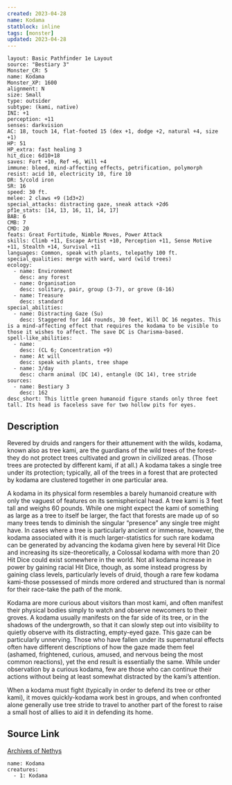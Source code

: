 ```yaml
---
created: 2023-04-28
name: Kodama
statblock: inline
tags: [monster]
updated: 2023-04-28
---
```

```statblock
layout: Basic Pathfinder 1e Layout
source: "Bestiary 3"
Monster_CR: 5
name: Kodama
Monster_XP: 1600
alignment: N
size: Small
type: outsider
subtype: (kami, native)
INI: +1
perception: +11
senses: darkvision
AC: 18, touch 14, flat-footed 15 (dex +1, dodge +2, natural +4, size +1)
HP: 51
HP_extra: fast healing 3
hit_dice: 6d10+18
saves: Fort +10, Ref +6, Will +4
immune: bleed, mind-affecting effects, petrification, polymorph
resist: acid 10, electricity 10, fire 10
DR: 5/cold iron
SR: 16
speed: 30 ft.
melee: 2 claws +9 (1d3+2)
special_attacks: distracting gaze, sneak attack +2d6
pf1e_stats: [14, 13, 16, 11, 14, 17]
BAB: 6
CMB: 7
CMD: 20
feats: Great Fortitude, Nimble Moves, Power Attack
skills: Climb +11, Escape Artist +10, Perception +11, Sense Motive +11, Stealth +14, Survival +11
languages: Common, speak with plants, telepathy 100 ft.
special_qualities: merge with ward, ward (wild trees)
ecology:
  - name: Environment
    desc: any forest
  - name: Organisation
    desc: solitary, pair, group (3-7), or grove (8-16)
  - name: Treasure
    desc: standard
special_abilities:
  - name: Distracting Gaze (Su)
    desc: Staggered for 1d4 rounds, 30 feet, Will DC 16 negates. This is a mind-affecting effect that requires the kodama to be visible to those it wishes to affect. The save DC is Charisma-based.
spell-like_abilities:
  - name:
    desc: (CL 6; Concentration +9)
  - name: At will
    desc: speak with plants, tree shape
  - name: 3/day
    desc: charm animal (DC 14), entangle (DC 14), tree stride
sources:
  - name: Bestiary 3
    desc: 162
desc_short: This little green humanoid figure stands only three feet tall. Its head is faceless save for two hollow pits for eyes.
```
## Description
Revered by druids and rangers for their attunement with the wilds, kodama, known also as tree kami, are the guardians of the wild trees of the forest-they do not protect trees cultivated and grown in civilized areas. (Those trees are protected by different kami, if at all.) A kodama takes a single tree under its protection; typically, all of the trees in a forest that are protected by kodama are clustered together in one particular area.

A kodama in its physical form resembles a barely humanoid creature with only the vaguest of features on its semispherical head. A tree kami is 3 feet tall and weighs 60 pounds. While one might expect the kami of something as large as a tree to itself be larger, the fact that forests are made up of so many trees tends to diminish the singular “presence” any single tree might have. In cases where a tree is particularly ancient or immense, however, the kodama associated with it is much larger-statistics for such rare kodama can be generated by advancing the kodama given here by several Hit Dice and increasing its size-theoretically, a Colossal kodama with more than 20 Hit Dice could exist somewhere in the world. Not all kodama increase in power by gaining racial Hit Dice, though, as some instead progress by gaining class levels, particularly levels of druid, though a rare few kodama kami-those possessed of minds more ordered and structured than is normal for their race-take the path of the monk.

Kodama are more curious about visitors than most kami, and often manifest their physical bodies simply to watch and observe newcomers to their groves. A kodama usually manifests on the far side of its tree, or in the shadows of the undergrowth, so that it can slowly step out into visibility to quietly observe with its distracting, empty-eyed gaze. This gaze can be particularly unnerving. Those who have fallen under its supernatural effects often have different descriptions of how the gaze made them feel (ashamed, frightened, curious, amused, and nervous being the most common reactions), yet the end result is essentially the same. While under observation by a curious kodama, few are those who can continue their actions without being at least somewhat distracted by the kami’s attention.

When a kodama must fight (typically in order to defend its tree or other kami), it moves quickly-kodama work best in groups, and when confronted alone generally use tree stride to travel to another part of the forest to raise a small host of allies to aid it in defending its home.
## Source Link
[Archives of Nethys](https://aonprd.com/MonsterDisplay.aspx?ItemName=Kodama)
```encounter-table
name: Kodama
creatures:
  - 1: Kodama
```
